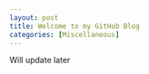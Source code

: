 ```yaml
---
layout: post
title: Welcome to my GitHub Blog
categories: [Miscellaneous]
---
```


Will update later


